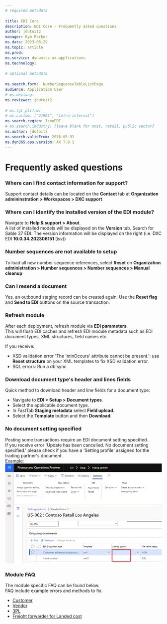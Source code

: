 ```yaml
---
# required metadata

title: EDI Core
description: EDI Core - Frequently asked questions
author: jdutoit2
manager: Kym Parker
ms.date: 2023-06-29
ms.topic: article
ms.prod: 
ms.service: dynamics-ax-applications
ms.technology: 

# optional metadata

ms.search.form:  NumberSequenceTableListPage
audience: Application User
# ms.devlang: 
ms.reviewer: jdutoit2

# ms.tgt_pltfrm: 
# ms.custom: ["21901", "intro-internal"]
ms.search.region: IconEDI
# ms.search.industry: [leave blank for most, retail, public sector]
ms.author: jdutoit2
ms.search.validFrom: 2016-05-31
ms.dyn365.ops.version: AX 7.0.1
---
```


# Frequently asked questions

### Where can I find contact information for support?
Support contact details can be located on the **Contact** tab at **Organization admininstration > Workspaces > DXC support**

### Where can I identify the installed version of the EDI module?
Navigate to **Help & support > About**.  <br>
A list of installed models will be displayed on the **Version** tab.  Search for Sable 37 EDI. The version information will be displayed on the right (i.e. DXC EDI **10.0.34.202306151** (isv))
  
### Number sequences are not available to setup
To load all new number sequence references, select **Reset** on **Organization administration > Number sequences > Number sequences > Manual cleanup**

### Can I resend a document
Yes, an outbound staging record can be created again. Use the **Reset flag** and **Send to EDI** buttons on the source transaction.

### Refresh module
After each deployment, refresh module via **EDI parameters**. <br>
This will flush EDI caches and refresh EDI module metadata such as EDI document types, XML structures, field names etc. 

If you receive:
- XSD validation error 'The 'minOccurs' attribute cannot be present.': use **Reset structure** on your XML templates to fix XSD validation error.
- SQL errors: Run a db sync

### Download document type's header and lines fields
Quick method to download header and line fields for a document type: <br>
- Navigate to **EDI > Setup > Document types**. 
- Select the applicable document type.
- In FastTab **Staging metadata** select **Field upload**.
- Select the **Template** button and then **Download**.

### No document setting specified
Posting some transactions require an EDI document setting specified. <br>
If you receive error 'Update has been cancelled. No document setting specified.' please check if you have a 'Setting profile' assigned for the trading partner's document. <br>
Example: <br>
![EDI Trading partners](CORE/Image/NoDocSettingSpecified.png "EDI Trading partners")

### Module FAQ
The module specific FAQ can be found below. <br>
FAQ include example errors and methods to fix.

- [Customer](CUSTOMER/INTRODUCTION/FAQ.md)
- [Vendor](VENDOR/INTRODUCTION/FAQ.md)
- [3PL](3PL/INTRODUCTION/FAQ.md)
- [Freight forwarder for Landed cost](FREIGHT-FORWARDER/INTRODUCTION/FAQ.md)
